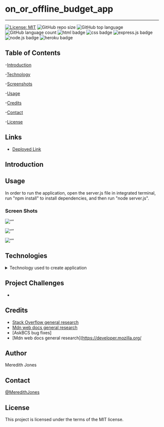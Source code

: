 # on_or_offline_budget_app
***

[![License: MIT](https://img.shields.io/badge/License-MIT-yellow.svg)](https://opensource.org/licenses/MIT)
![GitHub repo size](https://img.shields.io/github/repo-size/meredithajones/on_or_offline_budget_app?logo=github)
![GitHub top language](https://img.shields.io/github/languages/top/meredithajones/on_or_offline_budget_app?color=green&logo=github&logoColor=green)
![GitHub language count](https://img.shields.io/github/languages/count/meredithajones/on_or_offline_budget_app)
![html badge](https://img.shields.io/badge/html5%20-%23E34F26.svg?&style=for-the-badge&logo=html5&logoColor=white)
![css badge](https://img.shields.io/badge/css3%20-%231572B6.svg?&style=for-the-badge&logo=css3&logoColor=white)
![express.js badge](https://img.shields.io/badge/express.js%20-%23404d59.svg?&style=for-the-badge)
![node.js badge](https://img.shields.io/badge/node.js%20-%2343853D.svg?&style=for-the-badge&logo=node.js&logoColor=white)
![heroku badge](https://img.shields.io/badge/heroku%20-%23430098.svg?&style=for-the-badge&logo=heroku&logoColor=white)

## Table of Contents

-[Introduction](#Introduction)

-[Technology](#Technologies)

-[Screenshots](#Screenshots)
   
-[Usage](#Usage)

-[Credits](#Credits)

-[Contact](#Contact)

-[License](#License) 


## Links

* [Deployed Link]()

## Introduction
 


## Usage 
In order to run the application, open the server.js file in integrated terminal, run "npm install" to install dependencies, and then run "node server.js".

### Screen Shots
![“”]()

![“”]()

![“"]()



## Technologies
<details>
<summary>Technology used to create application</summary>


* 

* 

* Inquirer

* Nodejs

* 
* 
	

</details>


## Project Challenges
*   


## Credits

* [Stack Overflow general research](https://stackoverflow.com/) 
* [Mdn web docs general research](https://developer.mozilla.org/en-US/)
* [AskBCS bug fixes]
* [Mdn web docs general research](https://developer.mozilla.org/

## Author
 Meredith Jones

## Contact
 [@MeredithJones](https://github.com/meredithajones)

## License 
This project is licensed under the terms of the MIT license.